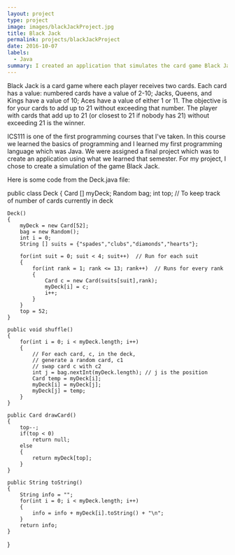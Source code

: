 ```yaml
---
layout: project
type: project
image: images/blackJackProject.jpg
title: Black Jack
permalink: projects/blackJackProject
date: 2016-10-07
labels:
  - Java
summary: I created an application that simulates the card game Black Jack
---
```


Black Jack is a card game where each player receives two cards. Each card has a value: numbered cards have a value of 2-10; Jacks, Queens, and Kings have a value of 10; Aces have a value of either 1 or 11. The objective is for your cards to add up to 21 without exceeding that number. The player with cards that add up to 21 (or closest to 21 if nobody has 21) without exceeding 21 is the winner.

ICS111 is one of the first programming courses that I've taken. In this course we learned the basics of programming and I learned my first programming language which was Java. We were assigned a final project which was to create an application using what we learned that semester. For my project, I chose to create a simulation of the game Black Jack.

Here is some code from the Deck.java file:

public class Deck
{
	Card [] myDeck;
	Random bag;
	int top; // To keep track of number of cards currently in deck
	
	Deck()
	{
		myDeck = new Card[52];
		bag = new Random();
		int i = 0;
		String [] suits = {"spades","clubs","diamonds","hearts"};
		
		for(int suit = 0; suit < 4; suit++)  // Run for each suit
		{
			for(int rank = 1; rank <= 13; rank++)  // Runs for every rank
			{
				Card c = new Card(suits[suit],rank);
				myDeck[i] = c;
				i++;
			}
		}
		top = 52;
	}
	
	public void shuffle()
	{
		for(int i = 0; i < myDeck.length; i++)
		{
			// For each card, c, in the deck,
			// generate a random card, c1
			// swap card c with c2
			int j = bag.nextInt(myDeck.length); // j is the position
			Card temp = myDeck[i];
			myDeck[i] = myDeck[j];
			myDeck[j] = temp;
		}
	}
	
	public Card drawCard()
	{
		top--;
		if(top < 0)
			return null;
		else
		{
			return myDeck[top];
		}
	}
	
	public String toString()
	{
		String info = "";
		for(int i = 0; i < myDeck.length; i++)
		{
			info = info + myDeck[i].toString() + "\n";
		}
		return info;
	}
}
